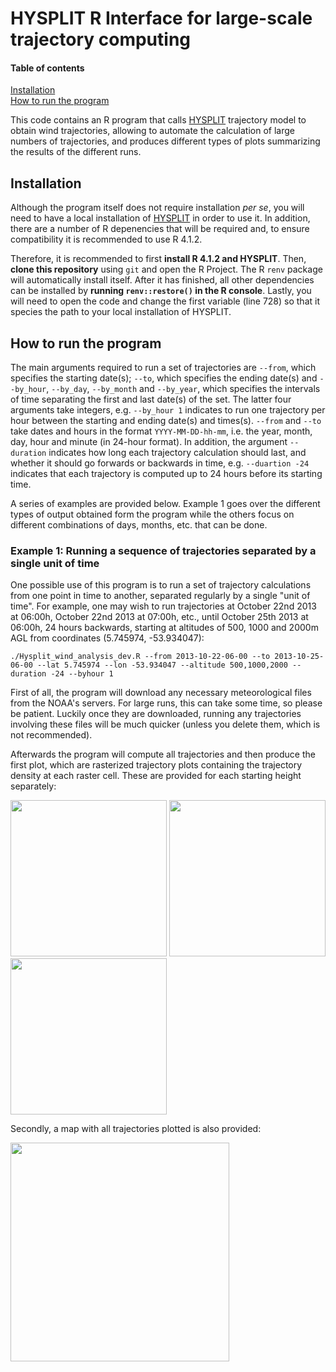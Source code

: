 # HYSPLIT R Interface for large-scale trajectory computing

#### Table of contents
[Installation](#installation)  
[How to run the program](#running)

This code contains an R program that calls [HYSPLIT](https://www.arl.noaa.gov/hysplit/) trajectory model to obtain wind trajectories, allowing to automate the 
calculation of large numbers of trajectories, and produces different types of plots summarizing the results of the different runs.

<a name="installation"/>

## Installation
Although the program itself does not require installation *per se*, you will need to have a local installation of [HYSPLIT](https://www.ready.noaa.gov/HYSPLIT.php) 
in order to use it. In addition, there are a number of R depenencies that will be required and, to ensure compatibility it is recommended to use R 4.1.2.

Therefore, it is recommended to first **install R 4.1.2 and HYSPLIT**. Then, **clone this repository** using `git` and open the R Project. The R `renv` package will
automatically install itself. After it has finished, all other dependencies can be installed by **running `renv::restore()` in the R console**. Lastly, you will need 
to open the code and change the first variable (line 728) so that it species the path to your local installation of HYSPLIT.

<a name="running"/>

## How to run the program
The main arguments required to run a set of trajectories are `--from`, which specifies the starting date(s); `--to`, which specifies the ending date(s) and `--by_hour`, 
`--by_day`, `--by_month` and `--by_year`, which specifies the intervals of time separating the first and last date(s) of the set. The latter four arguments take integers, 
e.g. `--by_hour 1` indicates to run one trajectory per hour between the starting and ending date(s) and times(s). `--from` and `--to` take dates and hours in the format 
`YYYY-MM-DD-hh-mm`, i.e. the year, month, day, hour and minute (in 24-hour format). In addition, the argument `--duration` indicates how long each trajectory calculation 
should last, and whether it should go forwards or backwards in time, e.g. `--duartion -24` indicates that each trajectory is computed up to 24 hours before its starting time.

A series of examples are provided below. Example 1 goes over the different types of output obtained form the program while the others focus on different combinations of days, 
months, etc. that can be done.

### Example 1: Running a sequence of trajectories separated by a single unit of time
One possible use of this program is to run a set of trajectory calculations from one point in time to another, separated regularly by a single "unit of time". For example, 
one may wish to run trajectories at October 22nd 2013 at 06:00h, October 22nd 2013 at 07:00h, etc., until October 25th 2013 at 06:00h, 24 hours backwards, starting at 
altitudes of 500, 1000 and 2000m AGL from coordinates (5.745974, -53.934047):

```
./Hysplit_wind_analysis_dev.R --from 2013-10-22-06-00 --to 2013-10-25-06-00 --lat 5.745974 --lon -53.934047 --altitude 500,1000,2000 --duration -24 --byhour 1
```

First of all, the program will download any necessary meteorological files from the NOAA's servers. For large runs, this can take some time, so please be patient. 
Luckily once they are downloaded, running any trajectories involving these files will be much quicker (unless you delete them, which is not recommended).

Afterwards the program will compute all trajectories and then produce the first plot, which are rasterized trajectory plots containing the trajectory density at each raster
cell. These are provided for each starting height separately:

<img src="https://user-images.githubusercontent.com/85890746/187038873-953ff429-9e78-42f5-825e-c6d54cabcd7a.png" width="250">
<img src="https://user-images.githubusercontent.com/85890746/187039171-40acd992-a090-4a3c-a330-0f959a3404c7.png" width="250">
<img src="https://user-images.githubusercontent.com/85890746/187039272-35ac67a0-77c7-4176-936b-491a2b73b5e1.png" width="250">

Secondly, a map with all trajectories plotted is also provided:

<img src="https://user-images.githubusercontent.com/85890746/187039560-e0bc7bcc-7aec-413a-be70-3310803f81e3.png" width="350">
